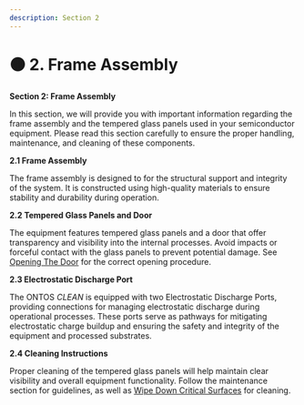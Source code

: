```yaml
---
description: Section 2
---
```


# 🟤 2. Frame Assembly

**Section 2: Frame Assembly**&#x20;

In this section, we will provide you with important information regarding the frame assembly and the tempered glass panels used in your semiconductor equipment. Please read this section carefully to ensure the proper handling, maintenance, and cleaning of these components.

**2.1 Frame Assembly**

The frame assembly is designed to for the structural support and integrity of the system. It is constructed using high-quality materials to ensure stability and durability during operation.

**2.2 Tempered Glass Panels and Door**

The equipment features tempered glass panels and a door that offer transparency and visibility into the internal processes. Avoid impacts or forceful contact with the glass panels to prevent potential damage. See [Opening The Door](../../machine-operation/opening-the-door.md) for the correct opening procedure.

**2.3 Electrostatic Discharge Port**

The ONTOS _CLEAN_ is equipped with two Electrostatic Discharge Ports, providing connections for managing electrostatic discharge during operational processes. These ports serve as pathways for mitigating electrostatic charge buildup and ensuring the safety and integrity of the equipment and processed substrates.

**2.4 Cleaning Instructions**

Proper cleaning of the tempered glass panels will help maintain clear visibility and overall equipment functionality. Follow the maintenance section for guidelines, as well as [Wipe Down Critical Surfaces](../../servicing/wipe-down-critical-surfaces.md) for cleaning.

